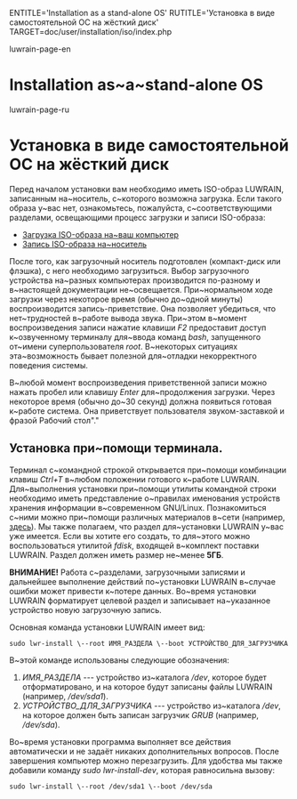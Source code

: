 
ENTITLE='Installation as a stand-alone OS'
RUTITLE='Установка в виде самостоятельной ОС на жёсткий диск'
TARGET=doc/user/installation/iso/index.php

luwrain-page-en

# Installation as~a~stand-alone OS

luwrain-page-ru

# Установка в виде самостоятельной ОС на жёсткий диск

Перед началом установки вам необходимо иметь ISO-образ LUWRAIN,
записанным на~носитель, с~которого возможна загрузка.
Если такого образа у~вас нет,
ознакомьтесь, пожалуйста, с~соответствующими разделами,
освещающими процесс загрузки и записи ISO-образа:

* [Загрузка ISO-образа на~ваш компьютер](local:/download/iso/)
* [Запись ISO-образа на~носитель](local:/download/iso/writing/)

После того, как загрузочный носитель подготовлен (компакт-диск или флэшка), с него необходимо загрузиться.
Выбор загрузочного устройства на~разных компьютерах производится по-разному и в~настоящей документации не~освещается.
При~нормальном ходе загрузки через некоторое время (обычно до~одной минуты) воспроизводится запись-приветствие.
Она позволяет убедиться, что нет~трудностей в~работе вывода звука. 
При~этом в~момент воспроизведения  записи нажатие клавиши *F2* предоставит доступ к~озвученному терминалу для~ввода команд *bash*,
запущенного от~имени суперпользователя *root*.
В~некоторых ситуациях эта~возможность бывает полезной для~отладки некорректного поведения системы.

В~любой момент воспроизведения приветственной записи можно нажать пробел или клавишу *Enter* для~продолжения загрузки. 
Через некоторое время (обычно до~30 секунд) должна появиться готовая к~работе система.
Она приветствует пользователя звуком-заставкой и фразой Рабочий стол"."

## Установка при~помощи терминала.

Терминал с~командной строкой открывается при~помощи комбинации клавиш *Ctrl+T* в~любом положении готового к~работе LUWRAIN.
Для~выполнения установки при~помощи утилиты командной строки необходимо иметь представление о~правилах  именования устройств хранения информации в~современном GNU/Linux.
Познакомиться с~ними можно при~помощи различных материалов в~сети
(например, [здесь](http://www.ibm.com/developerworks/ru/library/l-lpic1-v3-104-1/)).
Мы также полагаем, что раздел для~установки LUWRAIN у~вас уже имеется.
Если вы хотите его создать, то для~этого можно воспользоваться утилитой *fdisk*, входящей в~комплект поставки LUWRAIN. 
Раздел должен иметь размер не~менее **5ГБ**.

**ВНИМАНИЕ!**
Работа с~разделами, загрузочными записями и дальнейшее выполнение действий по~установки LUWRAIN в~случае ошибки может привести к~потере данных.
Во~время установки LUWRAIN форматирует целевой раздел и записывает на~указанное устройство новую загрузочную запись.

Основная команда установки LUWRAIN имеет вид:

```
sudo lwr-install \--root ИМЯ_РАЗДЕЛА \--boot УСТРОЙСТВО_ДЛЯ_ЗАГРУЗЧИКА 
```

В~этой команде использованы следующие обозначения:

1. *ИМЯ\_РАЗДЕЛА* --- устройство из~каталога _/dev_, которое будет отформатировано,
и на которое будут записаны файлы LUWRAIN (например, _/dev/sda1_).
2. *УСТРОЙСТВО\_ДЛЯ\_ЗАГРУЗЧИКА* --- устройство из~каталога _/dev_, на которое должен быть записан загрузчик *GRUB* (например, _/dev/sda_).

Во~время установки программа выполняет все действия автоматически и не задаёт никаких дополнительных вопросов. 
После завершения компьютер можно перезагрузить.
Для удобства мы также добавили команду *sudo lwr-install-dev*, которая равносильна вызову:

```
sudo lwr-install \--root /dev/sda1 \--boot /dev/sda
```

